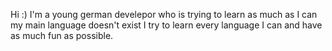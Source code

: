 Hi :)
I'm a young german develepor who is trying to learn as much as I can my main language doesn't exist I try to learn every language I can and have as much fun as possible.
